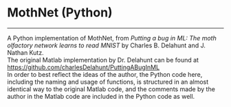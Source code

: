 # MothNet (Python)
------------
A Python implementation of MothNet, from _Putting a bug in ML: The moth olfactory network learns to read MNIST_ by Charles B. Delahunt and J. Nathan Kutz.\
The original Matlab implementation by Dr. Delahunt can be found at https://github.com/charlesDelahunt/PuttingABugInML \
In order to best reflect the ideas of the author, the Python code here, including the naming and usage of functions, is structured in an almost identical way to the original Matlab code, and the comments made by the author in the Matlab code are included in the Python code as well.

